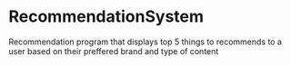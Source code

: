 # RecommendationSystem
Recommendation program that displays top 5 things to recommends to a user based on their preffered brand and type of content
